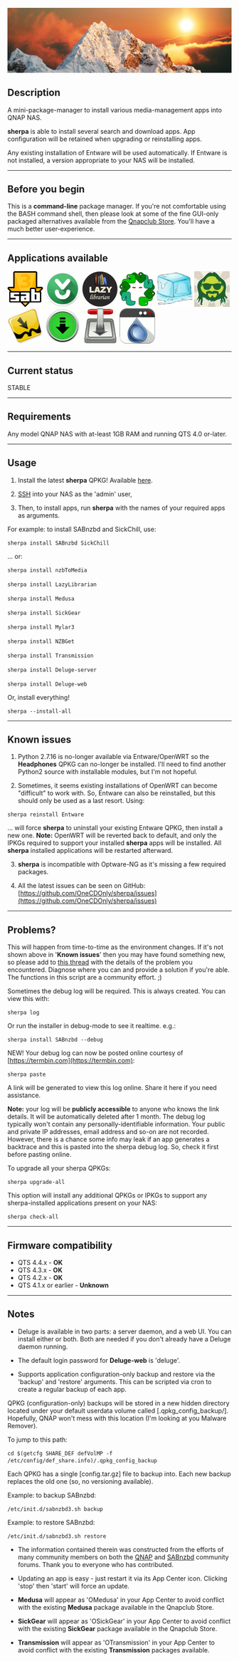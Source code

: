 ![icon](images/sherpa.wide.png)

## Description

A mini-package-manager to install various media-management apps into QNAP NAS.

**sherpa** is able to install several search and download apps. App configuration will be retained when upgrading or reinstalling apps.

Any existing installation of Entware will be used automatically. If Entware is not installed, a version appropriate to your NAS will be installed.

---
## Before you begin

This is a **command-line** package manager. If you're not comfortable using the BASH command shell, then please look at some of the fine GUI-only packaged alternatives available from the [Qnapclub Store](https://qnapclub.eu/en). You'll have a much better user-experience.

---
## Applications available
[![SABnzbd](images/SABnzbd.gif)](https://github.com/sabnzbd/sabnzbd)
[![nzbToMedia](images/nzbToMedia.gif)](https://github.com/clinton-hall/nzbToMedia)
[![LaztLibrarian](images/LazyLibrarian.gif)](https://lazylibrarian.gitlab.io/)
[![Medusa](images/OMedusa.gif)](https://github.com/pymedusa/Medusa)
[![SickChill](images/SickChill.gif)](https://github.com/SickChill/SickChill)
[![SickGear](images/OSickGear.gif)](https://github.com/SickGear/SickGear)
[![Mylar3](images/Mylar3.gif)](https://github.com/mylar3/mylar3)
[![NZBGet](images/NZBGet.gif)](https://nzbget.net/)
[![Transmission](images/OTransmission.gif)](https://transmissionbt.com/)
[![Deluge](images/Deluge-web.gif)](https://dev.deluge-torrent.org/)

---
## Current status

STABLE

---
## Requirements

Any model QNAP NAS with at-least 1GB RAM and running QTS 4.0 or-later.

---
## Usage

1) Install the latest **sherpa** QPKG! Available [here](https://github.com/OneCDOnly/sherpa/tree/master/QPKGs/sherpa/build).

1) [SSH](https://www.qnap.com/en/how-to/knowledge-base/article/how-to-access-qnap-nas-by-ssh/) into your NAS as the 'admin' user,

4) Then, to install apps, run **sherpa** with the names of your required apps as arguments.

For example: to install SABnzbd and SickChill, use:

```
sherpa install SABnzbd SickChill
```

... or:

```
sherpa install nzbToMedia

sherpa install LazyLibrarian

sherpa install Medusa

sherpa install SickGear

sherpa install Mylar3

sherpa install NZBGet

sherpa install Transmission

sherpa install Deluge-server

sherpa install Deluge-web
```

Or, install everything!
```
sherpa --install-all
```

---
## Known issues

1) Python 2.7.16 is no-longer available via Entware/OpenWRT so the **Headphones** QPKG can no-longer be installed. I'll need to find another Python2 source with installable modules, but I'm not hopeful.

2) Sometimes, it seems existing installations of OpenWRT can become "difficult" to work with. So, Entware can also be reinstalled, but this should only be used as a last resort. Using:

```
sherpa reinstall Entware
```

... will force **sherpa** to uninstall your existing Entware QPKG, then install a new one. **Note:** OpenWRT will be reverted back to default, and only the IPKGs required to support your installed **sherpa** apps will be installed. All **sherpa** installed applications will be restarted afterward.


3) **sherpa** is incompatible with Optware-NG as it's missing a few required packages.


4) All the latest issues can be seen on GitHub: [https://github.com/OneCDOnly/sherpa/issues](https://github.com/OneCDOnly/sherpa/issues)

---
## Problems?

This will happen from time-to-time as the environment changes. If it's not shown above in '**Known issues**' then you may have found something new, so please add to [this thread](https://forum.qnap.com/viewtopic.php?f=320&t=132373) with the details of the problem you encountered. Diagnose where you can and provide a solution if you're able. The functions in this script are a community effort. ;)

Sometimes the debug log will be required. This is always created. You can view this with:

```
sherpa log
```

Or run the installer in debug-mode to see it realtime. e.g.:

```
sherpa install SABnzbd --debug
```
NEW! Your debug log can now be posted online courtesy of [https://termbin.com](https://termbin.com):

```
sherpa paste
```

A link will be generated to view this log online. Share it here if you need assistance.

**Note:** your log will be **publicly accessible** to anyone who knows the link details. It will be automatically deleted after 1 month. The debug log typically won't contain any personally-identifiable information. Your public and private IP addresses, email address and so-on are not recorded. However, there is a chance some info may leak if an app generates a backtrace and this is pasted into the sherpa debug log. So, check it first before pasting online.

To upgrade all your sherpa QPKGs:

```
sherpa upgrade-all
```

This option will install any additional QPKGs or IPKGs to support any sherpa-installed applications present on your NAS:

```
sherpa check-all
```


---
## Firmware compatibility

* QTS 4.4.x - **OK**
* QTS 4.3.x - **OK**
* QTS 4.2.x - **OK**
* QTS 4.1.x or earlier - **Unknown**

---
## Notes

* Deluge is available in two parts: a server daemon, and a web UI. You can install either or both. Both are needed if you don't already have a Deluge daemon running.

* The default login password for **Deluge-web** is 'deluge'.

* Supports application configuration-only backup and restore via the 'backup' and 'restore' arguments. This can be scripted via cron to create a regular backup of each app.

QPKG (configuration-only) backups will be stored in a new hidden directory located under your default userdata volume called [.qpkg_config_backup/]. Hopefully, QNAP won't mess with this location (I'm looking at you Malware Remover).

To jump to this path:

```
cd $(getcfg SHARE_DEF defVolMP -f /etc/config/def_share.info)/.qpkg_config_backup
```

Each QPKG has a single [config.tar.gz] file to backup into. Each new backup replaces the old one (so, no versioning available).

Example: to backup SABnzbd:

```
/etc/init.d/sabnzbd3.sh backup
```
Example: to restore SABnzbd:
```
/etc/init.d/sabnzbd3.sh restore
```

* The information contained therein was constructed from the efforts of many community members on both the [QNAP](https://forum.qnap.com/viewtopic.php?f=320&t=132373) and [SABnzbd](https://forums.sabnzbd.org/) community forums. Thank you to everyone who has contributed.

* Updating an app is easy - just restart it via its App Center icon. Clicking 'stop' then 'start' will force an update.

* **Medusa** will appear as 'OMedusa' in your App Center to avoid conflict with the existing **Medusa** package available in the Qnapclub Store.

* **SickGear** will appear as 'OSickGear' in your App Center to avoid conflict with the existing **SickGear** package available in the Qnapclub Store.

* **Transmission** will appear as 'OTransmission' in your App Center to avoid conflict with the existing **Transmission** packages available.
